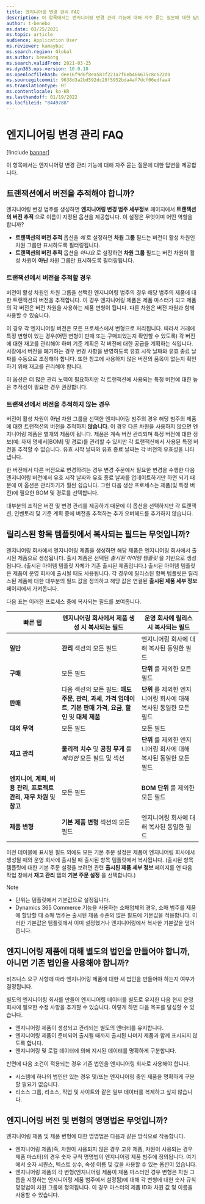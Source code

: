 ```yaml
---
title: 엔지니어링 변경 관리 FAQ
description: 이 항목에서는 엔지니어링 변경 관리 기능에 대해 자주 묻는 질문에 대한 답변을 제공합니다.
author: t-benebo
ms.date: 03/25/2021
ms.topic: article
audience: Application User
ms.reviewer: kamaybac
ms.search.region: Global
ms.author: benebotg
ms.search.validFrom: 2021-03-25
ms.dyn365.ops.version: 10.0.18
ms.openlocfilehash: dee16f9d6f8ea583f221a7f6eb466675c8c622d0
ms.sourcegitcommit: 9638d3a2bd592dc28f5952bda4af7dcf06edfaa4
ms.translationtype: HT
ms.contentlocale: ko-KR
ms.lasthandoff: 01/19/2022
ms.locfileid: "8449788"
---
```

# <a name="engineering-change-management-faq"></a>엔지니어링 변경 관리 FAQ

[!include [banner](../includes/banner.md)]

이 항목에서는 엔지니어링 변경 관리 기능에 대해 자주 묻는 질문에 대한 답변을 제공합니다.

## <a name="should-i-track-the-version-in-transactions"></a>트랜잭션에서 버전을 추적해야 합니까?

엔지니어링 변경 범주를 생성하면 **엔지니어링 변경 범주 세부정보** 페이지에서 **트랜잭션의 버전 추적** 으로 이름이 지정된 옵션을 제공합니다. 이 설정은 무엇이며 어떤 역할을 합니까?

- **트랜잭션의 버전 추적** 옵션을 *예* 로 설정하면 **차원 그룹** 필드는 버전이 활성 차원인 차원 그룹만 표시하도록 필터링됩니다.
- **트랜잭션의 버전 추적** 옵션을 *아니요* 로 설정하면 **차원 그룹** 필드는 버전 차원이 활성 차원이 **아닌** 차원 그룹만 표시하도록 필터링됩니다.

### <a name="if-you-track-the-version-in-transactions"></a>트랜잭션에서 버전을 추적할 경우

버전이 활성 차원인 차원 그룹을 선택한 엔지니어링 범주의 경우 해당 범주의 제품에 대한 트랜잭션의 버전을 추적합니다. 이 경우 엔지니어링 제품은 제품 마스터가 되고 제품의 각 버전은 버전 차원을 사용하는 제품 변형이 됩니다. 다른 차원은 버전 차원과 함께 사용할 수 있습니다.

이 경우 각 엔지니어링 버전은 모든 프로세스에서 변형으로 처리됩니다. 따라서 거래에 특정 변형이 있는 경우(어떤 변형이 판매 또는 구매되었는지 확인할 수 있도록) 각 버전에 대한 재고를 관리해야 하며 기준 계획은 각 버전에 대한 공급을 계획하는 식입니다. 시장에서 버전을 폐기하는 경우 변경 사항을 반영하도록 유효 시작 날짜와 유효 종료 날짜를 수동으로 조정해야 합니다. 또한 창고에 사용하지 않은 버전의 품목이 없는지 확인하기 위해 재고를 관리해야 합니다.

이 옵션은 더 많은 관리 노력이 필요하지만 각 트랜잭션에 사용되는 특정 버전에 대한 높은 추적성이 필요한 경우 권장합니다.

### <a name="if-you-dont-track-the-version-in-transactions"></a>트랜잭션에서 버전을 추적하지 않는 경우

버전이 활성 차원이 **아닌** 차원 그룹을 선택한 엔지니어링 범주의 경우 해당 범주의 제품에 대한 트랜잭션의 버전을 추적하지 **않습니다**. 이 경우 다른 차원을 사용하지 않으면 엔지니어링 제품은 별개의 제품이 됩니다. 제품은 계속 버전 관리되며 특정 버전에 대한 정보(예: 자재 명세서\[BOM] 및 경로)를 관리할 수 있지만 각 트랜잭션에서 사용된 특정 버전을 추적할 수 없습니다. 유효 시작 날짜와 유효 종료 날짜는 각 버전의 유효성을 나타냅니다.

한 버전에서 다른 버전으로 변경하려는 경우 변경 주문에서 필요한 변경을 수행한 다음 엔지니어링 버전에서 유효 시작 날짜와 유효 종료 날짜를 업데이트하기만 하면 되기 때문에 이 옵션은 관리하기가 훨씬 쉽습니다. 그런 다음 생산 프로세스는 제품(및 특정 버전)에 필요한 BOM 및 경로를 선택합니다.

대부분의 조직은 버전 및 변경 관리를 제공하기 때문에 이 옵션을 선택하지만 각 트랜잭션, 인벤토리 및 기준 계획 중에 버전을 추적하는 추가 오버헤드를 추가하지 않습니다.

## <a name="which-fields-are-copied-from-the-released-item-template"></a>릴리스된 항목 템플릿에서 복사되는 필드는 무엇입니까?

엔지니어링 회사에서 엔지니어링 제품을 생성하면 해당 제품은 엔지니어링 회사에서 출시된 제품으로 생성됩니다. 출시 제품은 선택된 *출시된 아이템 템플릿* 을 기반으로 생성됩니다. (출시된 아이템 템플릿 자체가 기존 출시된 제품입니다.) 출시된 아이템 템플릿은 제품이 운영 회사에 출시될 때도 사용됩니다. 각 경우에 릴리스된 항목 템플릿은 릴리스된 제품에 대한 대부분의 필드 값을 정의하고 해당 값은 연결된 **출시된 제품 세부 정보** 페이지에서 가져옵니다.

다음 표는 이러한 프로세스 중에 복사되는 필드를 보여줍니다.

| 빠른 탭 | 엔지니어링 회사에서 제품 생성 시 복사되는 필드 | 운영 회사에 릴리스 시 복사되는 필드 |
|---|---|---|
| **일반** | **관리** 섹션의 모든 필드 | 엔지니어링 회사에 대해 복사된 동일한 필드 |
| **구매** | 모든 필드 | **단위** 를 제외한 모든 필드 |
| **판매** | 다음 섹션의 모든 필드: **매도 주문**, **관리**, **과세**, **가격 업데이트**, **기본 판매 가격**, **요금**, **할인** 및 **대체 제품** | **단위** 를 제외한 엔지니어링 회사에 대해 복사된 동일한 모든 필드 |
| **대외 무역** | 모든 필드 | 모든 필드 |
| **재고 관리** | **물리적 치수** 및 **공칭 무게** 를 *제외한* 모든 필드 및 섹션 | **단위** 를 제외한 엔지니어링 회사에 대해 복사된 동일한 모든 필드 |
| **엔지니어**, **계획**, **비용 관리**, **프로젝트 관리**, **재무 차원** 및 **창고** | 모든 필드 | **BOM 단위** 를 제외한 모든 필드 |
| **제품 변형** | **기본 제품 변형** 섹션의 모든 필드 | 엔지니어링 회사에 대해 복사된 동일한 필드 |

이전 테이블에 표시된 필드 외에도 모든 기본 주문 설정은 제품이 엔지니어링 회사에서 생성될 때와 운영 회사에 출시될 때 출시된 항목 템플릿에서 복사됩니다. (출시된 항목 템플릿에 대한 기본 주문 설정을 보려면 관련 **출시된 제품 세부 정보** 페이지를 연 다음 작업 창에서 **재고 관리** 탭의 **기본 주문 설정** 을 선택합니다.)

> [!NOTE]
>
> - 단위는 템플릿에서 기본값으로 설정됩니다.
> - Dynamics 365 Commerce 기능을 사용하는 소매업체의 경우, 소매 범주를 제품에 할당할 때 소매 범주는 출시된 제품 수준의 많은 필드에 기본값을 적용합니다. 이러한 기본값은 템플릿에서 이미 설정했거나 엔지니어링에서 복사한 기본값을 덮어씁니다.

## <a name="should-i-create-a-separate-legal-entity-for-engineering-products-or-use-an-existing-legal-entity"></a>엔지니어링 제품에 대해 별도의 법인을 만들어야 합니까, 아니면 기존 법인을 사용해야 합니까?

비즈니스 요구 사항에 따라 엔지니어링 제품에 대한 새 법인을 만들어야 하는지 여부가 결정됩니다.

별도의 엔지니어링 회사를 만들어 엔지니어링 데이터를 별도로 유지한 다음 현지 운영 회사에 필요한 수정 사항을 추가할 수 있습니다. 이렇게 하면 다음 목표를 달성할 수 있습니다.

- 엔지니어링 제품이 생성되고 관리되는 별도의 엔터티를 유지합니다.
- 엔지니어링 제품이 준비되어 출시될 때까지 출시된 나머지 제품과 함께 표시되지 않도록 합니다.
- 엔지니어링 및 로컬 데이터에 의해 지시된 데이터를 명확하게 구분합니다.

반면에 다음 조건이 적용되는 경우 기존 법인을 엔지니어링 회사로 사용해야 합니다.

- 시스템에 하나의 법인만 있는 경우 및/또는 엔지니어링 중인 제품을 명확하게 구분할 필요가 없습니다.
- 리소스 그룹, 리소스, 작업 및 사이트와 같은 일부 데이터를 복제하고 싶지 않습니다.

## <a name="what-is-the-nomenclature-for-engineering-versions-and-variants"></a>엔지니어링 버전 및 변형의 명명법은 무엇입니까?

엔지니어링 제품 및 제품 변형에 대한 명명법은 다음과 같은 방식으로 작동합니다.

- 엔지니어링 제품(즉, 차원이 사용되지 않은 경우 고유 제품, 차원이 사용되는 경우 제품 마스터)의 경우 숫자 규칙 명명법이 엔지니어링 제품 범주에 정의됩니다. 여기에서 숫자 시퀀스, 텍스트 상수, 속성 이름 및 값을 사용할 수 있는 옵션이 있습니다.
- 엔지니어링 제품의 각 변형(엔지니어링 제품이 제품 마스터인 경우 변형은 차원 그룹을 지정하는 엔지니어링 제품 범주에서 설정됨)에 대해 각 변형에 대한 숫자 규칙 명명법이 차원 그룹에 정의됩니다. 이 경우 마스터의 제품 ID와 차원 값 및 이름을 사용할 수 있습니다.
